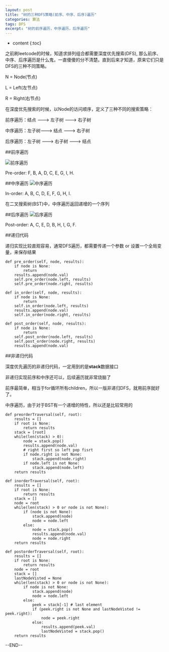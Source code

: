 ```yaml
---
layout: post
title: "树的三种DFS策略(前序、中序、后序)遍历"
categories: 算法
tags: DFS
excerpt: "树的前序遍历，中序遍历，后序遍历"
---
```


* content
{:toc}

之前刷leetcode的时候，知道求排列组合都需要深度优先搜索(DFS), 那么前序、中序、后序遍历是什么鬼，一直傻傻的分不清楚。直到后来才知道，原来它们只是DFS的三种不同策略。

N = Node(节点)

L = Left(左节点)

R = Right(右节点)

在深度优先搜索的时候，以Node的访问顺序，定义了三种不同的搜索策略：

前序遍历：结点 ---> 左子树 ---> 右子树

中序遍历：左子树---> 结点 ---> 右子树

后序遍历：左子树 ---> 右子树 ---> 结点

##前序遍历

![前序遍历](https://geemaple.github.io/images/pre-order-search.png)

Pre-order: F, B, A, D, C, E, G, I, H.

##中序遍历
![中序遍历](https://geemaple.github.io/images/in-order-search.png)

In-order: A, B, C, D, E, F, G, H, I.

在二叉搜索树(BST)中，中序遍历返回递增的一个序列

##后序遍历
![后序遍历](https://geemaple.github.io/images/post-order-search.png)

Post-order: A, C, E, D, B, H, I, G, F.

##递归代码

递归实现比较直观容易，通常DFS遍历，都需要传递一个参数 or 设置一个全局变量，来保存结果

```
def pre_order(self, node, results):
    if node is None:
        return
    results.append(node.val)
    self.pre_order(node.left, results)
    self.pre_order(node.right, results)
```

```
def in_order(self, node, results):
    if node is None:
        return
    self.in_order(node.left, results)
    results.append(node.val)
    self.in_order(node.right, results)
```

```
def post_order(self, node, results):
    if node is None:
        return
    self.post_order(node.left, results)
    self.post_order(node.right, results)
    results.append(node.val)
```

##非递归代码

深度优先遍历的非递归代码，一定用到的是**stack**数据接口

非递归实现前序和中序还可以，后续遍历就非常烧脑了

前序最简单，相当于for循环所有children，所以一版非递归DFS，就用前序就好了。

中序遍历，由于对于BST有一个递增的特性，所以还是比较常用的

```
def preorderTraversal(self, root):
    results = []
    if root is None:
        return results
    stack = [root]
    while(len(stack) > 0):
        node = stack.pop()
        results.append(node.val)
        # right first so left pop fisrt
        if node.right is not None:
            stack.append(node.right)
        if node.left is not None:
            stack.append(node.left)
    return results
```

```
def inorderTraversal(self, root):
    results = []
    if root is None:
        return results
    stack = []
    node = root
    while(len(stack) > 0 or node is not None):
        if (node is not None):
            stack.append(node)
            node = node.left
        else:
            node = stack.pop()
            results.append(node.val)
            node = node.right
    return results
```

```
def postorderTraversal(self, root):
    results = []
    if root is None:
        return results
    node = root
    stack = []
    lastNodeVisted = None
    while(len(stack) > 0 or node is not None):
        if node is not None:
            stack.append(node)
            node = node.left
        else:
            peek = stack[-1] # last element
            if (peek.right is not None and lastNodeVisted != peek.right):
                node = peek.right
            else:
                results.append(peek.val)
                lastNodeVisted = stack.pop()
    return results
```
--END--
